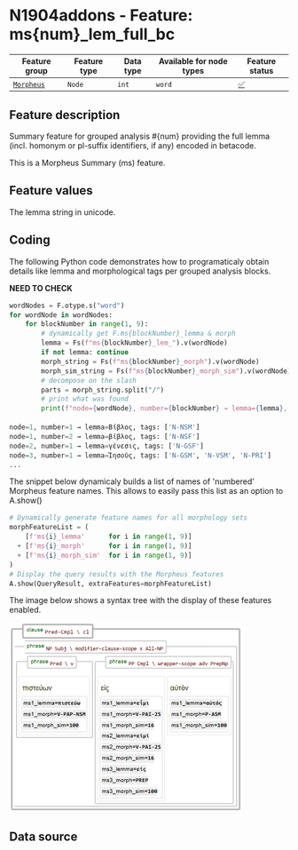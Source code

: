 # N1904addons - Feature: ms{num}_lem_full_bc

Feature group |Feature type | Data type | Available for node types | Feature status
---  | --- | --- | --- | ---
[`Morpheus`](README.md#feature-group-morpheus-analyses-meta-and-summary) | `Node` | `int` | `word` | [✅](featurestatus.md#Trustworthy "Trustworthy")

## Feature description

Summary feature for grouped analysis #{num} providing the full lemma (incl. homonym or pl-suffix identifiers, if any) encoded in betacode.

This is a Morpheus Summary (ms) feature.

## Feature values

The lemma string in unicode.

## Coding

The following Python code demonstrates how to programaticaly obtain details like lemma and morphological tags per grouped analysis blocks.

**NEED TO CHECK**

```Python
wordNodes = F.otype.s("word")
for wordNode in wordNodes:
    for blockNumber in range(1, 9):
        # dynamically get F.ms{blockNumber}_lemma & morph
        lemma = Fs(f"ms{blockNumber}_lem_").v(wordNode)
        if not lemma: continue
        morph_string = Fs(f"ms{blockNumber}_morph").v(wordNode)
        morph_sim_string = Fs(f"ms{blockNumber}_morph_sim").v(wordNode)
        # decompose on the slash
        parts = morph_string.split("/")
        # print what was found
        print(f"node={wordNode}, number={blockNumber} → lemma={lemma}, tags: {parts}")

node=1, number=1 → lemma=Βίβλος, tags: ['N-NSM']
node=1, number=2 → lemma=βίβλος, tags: ['N-NSF']
node=2, number=1 → lemma=γένεσις, tags: ['N-GSF']
node=3, number=1 → lemma=Ἰησοῦς, tags: ['N-GSM', 'N-VSM', 'N-PRI']
...
```

The snippet below dynamicaly builds a list of names of 'numbered' Morpheus 
feature names. This allows to easily pass this list as an option to A.show() 

```python
# Dynamically generate feature names for all morphology sets
morphFeatureList = (
    [f'ms{i}_lemma'      for i in range(1, 9)]
  + [f'ms{i}_morph'      for i in range(1, 9)]
  + [f'ms{i}_morph_sim'  for i in range(1, 9)]
)
# Display the query results with the Morpheus features
A.show(QueryResult, extraFeatures=morphFeatureList)
```

The image below shows a syntax tree with the display of these features enabled.

<IMG SRC="images/show_morpheus_features.png" WIDHT=600>

## Data source

